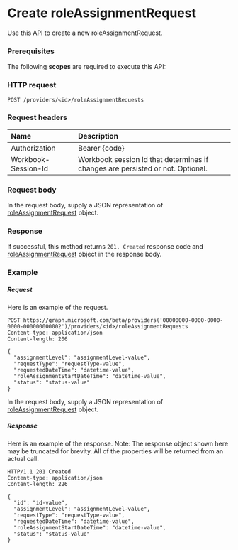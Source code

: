 # Create roleAssignmentRequest

Use this API to create a new roleAssignmentRequest.
### Prerequisites
The following **scopes** are required to execute this API: 
### HTTP request
<!-- { "blockType": "ignored" } -->
```http
POST /providers/<id>/roleAssignmentRequests

```
### Request headers
| Name       | Description|
|:---------------|:----------|
| Authorization  | Bearer {code}|
| Workbook-Session-Id  | Workbook session Id that determines if changes are persisted or not. Optional.|

### Request body
In the request body, supply a JSON representation of [roleAssignmentRequest](../resources/roleassignmentrequest.md) object.


### Response
If successful, this method returns `201, Created` response code and [roleAssignmentRequest](../resources/roleassignmentrequest.md) object in the response body.

### Example
##### Request
Here is an example of the request.
<!-- {
  "blockType": "request",
  "name": "create_roleassignmentrequest_from_provider"
}-->
```http
POST https://graph.microsoft.com/beta/providers('00000000-0000-0000-0000-000000000002')/providers/<id>/roleAssignmentRequests
Content-type: application/json
Content-length: 206

{
  "assignmentLevel": "assignmentLevel-value",
  "requestType": "requestType-value",
  "requestedDateTime": "datetime-value",
  "roleAssignmentStartDateTime": "datetime-value",
  "status": "status-value"
}
```
In the request body, supply a JSON representation of [roleAssignmentRequest](../resources/roleassignmentrequest.md) object.
##### Response
Here is an example of the response. Note: The response object shown here may be truncated for brevity. All of the properties will be returned from an actual call.
<!-- {
  "blockType": "response",
  "truncated": true,
  "@odata.type": "microsoft.graph.roleAssignmentRequest"
} -->
```http
HTTP/1.1 201 Created
Content-type: application/json
Content-length: 226

{
  "id": "id-value",
  "assignmentLevel": "assignmentLevel-value",
  "requestType": "requestType-value",
  "requestedDateTime": "datetime-value",
  "roleAssignmentStartDateTime": "datetime-value",
  "status": "status-value"
}
```

<!-- uuid: 8fcb5dbc-d5aa-4681-8e31-b001d5168d79
2015-10-25 14:57:30 UTC -->
<!-- {
  "type": "#page.annotation",
  "description": "Create roleAssignmentRequest",
  "keywords": "",
  "section": "documentation",
  "tocPath": ""
}-->